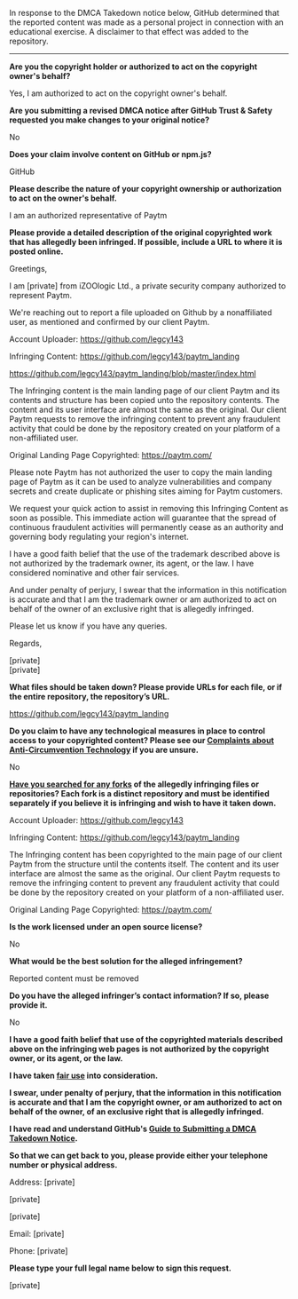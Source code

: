 In response to the DMCA Takedown notice below, GitHub determined that the reported content was made as a personal project in connection with an educational exercise. A disclaimer to that effect was added to the repository.

---

**Are you the copyright holder or authorized to act on the copyright owner's behalf?**

Yes, I am authorized to act on the copyright owner's behalf.

**Are you submitting a revised DMCA notice after GitHub Trust & Safety requested you make changes to your original notice?**

No

**Does your claim involve content on GitHub or npm.js?**

GitHub

**Please describe the nature of your copyright ownership or authorization to act on the owner's behalf.**

I am an authorized representative of Paytm

**Please provide a detailed description of the original copyrighted work that has allegedly been infringed. If possible, include a URL to where it is posted online.**

Greetings,

I am [private] from iZOOlogic Ltd., a private security company authorized to represent Paytm.

We're reaching out to report a file uploaded on Github by a nonaffiliated user, as mentioned and confirmed by our client Paytm.

Account Uploader: https://github.com/legcy143

Infringing Content: https://github.com/legcy143/paytm_landing

https://github.com/legcy143/paytm_landing/blob/master/index.html

The Infringing content is the main landing page of our client Paytm and its contents and structure has been copied unto the repository contents. The content and its user interface are almost the same as the original. Our client Paytm requests to remove the infringing content to prevent any fraudulent activity that could be done by the repository created on your platform of a non-affiliated user.

Original Landing Page Copyrighted: https://paytm.com/

Please note Paytm has not authorized the user to copy the main landing page of Paytm as it can be used to analyze vulnerabilities and company secrets and create duplicate or phishing sites aiming for Paytm customers.

We request your quick action to assist in removing this Infringing Content as soon as possible. This immediate action will guarantee that the spread of continuous fraudulent activities will permanently cease as an authority and governing body regulating your region's internet.

I have a good faith belief that the use of the trademark described above is not authorized by the trademark owner, its agent, or the law. I have considered nominative and other fair services.

And under penalty of perjury, I swear that the information in this notification is accurate and that I am the trademark owner or am authorized to act on behalf of the owner of an exclusive right that is allegedly infringed.

Please let us know if you have any queries.

Regards,

[private]  
[private]

**What files should be taken down? Please provide URLs for each file, or if the entire repository, the repository’s URL.**

https://github.com/legcy143/paytm_landing

**Do you claim to have any technological measures in place to control access to your copyrighted content? Please see our <a href="https://docs.github.com/articles/guide-to-submitting-a-dmca-takedown-notice#complaints-about-anti-circumvention-technology">Complaints about Anti-Circumvention Technology</a> if you are unsure.**

No

**<a href="https://docs.github.com/articles/dmca-takedown-policy#b-what-about-forks-or-whats-a-fork">Have you searched for any forks</a> of the allegedly infringing files or repositories? Each fork is a distinct repository and must be identified separately if you believe it is infringing and wish to have it taken down.**

Account Uploader: https://github.com/legcy143

Infringing Content: https://github.com/legcy143/paytm_landing

The Infringing content has been copyrighted to the main page of our client Paytm from the structure until the contents itself. The content and its user interface are almost the same as the original. Our client Paytm requests to remove the infringing content to prevent any fraudulent activity that could be done by the repository created on your platform of a non-affiliated user.

Original Landing Page Copyrighted: https://paytm.com/

**Is the work licensed under an open source license?**

No

**What would be the best solution for the alleged infringement?**

Reported content must be removed

**Do you have the alleged infringer’s contact information? If so, please provide it.**

No

**I have a good faith belief that use of the copyrighted materials described above on the infringing web pages is not authorized by the copyright owner, or its agent, or the law.**

**I have taken <a href="https://www.lumendatabase.org/topics/22">fair use</a> into consideration.**

**I swear, under penalty of perjury, that the information in this notification is accurate and that I am the copyright owner, or am authorized to act on behalf of the owner, of an exclusive right that is allegedly infringed.**

**I have read and understand GitHub's <a href="https://docs.github.com/articles/guide-to-submitting-a-dmca-takedown-notice/">Guide to Submitting a DMCA Takedown Notice</a>.**

**So that we can get back to you, please provide either your telephone number or physical address.**

Address: [private]

[private]

[private]

Email: [private]

Phone: [private]

**Please type your full legal name below to sign this request.**

[private]
